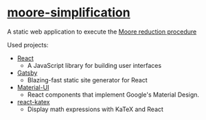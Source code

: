 # [moore-simplification](https://mkroening.gitlab.io/moore-simplification/)

A static web application to execute the [Moore reduction procedure](https://en.wikipedia.org/wiki/Moore_reduction_procedure)

Used projects:
* [React](https://reactjs.org/)
    * A JavaScript library for building user interfaces
* [Gatsby](https://www.gatsbyjs.org/)
    * Blazing-fast static site generator for React
* [Material-UI](https://material-ui.com/)
    * React components that implement Google's Material Design.
* [react-katex](https://github.com/talyssonoc/react-katex)
    * Display math expressions with KaTeX and React

